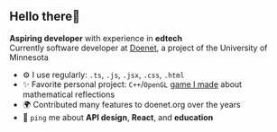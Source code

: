## Hello there👋

**Aspiring developer** with experience in **edtech**<br/>
Currently software developer at [Doenet](https://www.doenet.org/), a project of the University of Minnesota

- ⚙️ I use regularly: `.ts`, `.js`, `.jsx`, `.css`, `.html`
- ✨ Favorite personal project: `C++`/`OpenGL` [game I made](https://github.com/cqnykamp/reflection-game) about mathematical reflections
- 🌍 Contributed many features to doenet.org over the years
- 💬 `ping` me about **API design**, **React**, and **education**

<!--
**cqnykamp/cqnykamp** is a ✨ _special_ ✨ repository because its `README.md` (this file) appears on your GitHub profile.

Here are some ideas to get you started:

- 🔭 I’m currently working on ...
- 🌱 I’m currently learning ...
- 👯 I’m looking to collaborate on ...
- 🤔 I’m looking for help with ...
- 💬 Ask me about ...
- 📫 How to reach me: ...
- 😄 Pronouns: ...
- ⚡ Fun fact: ...
-->
